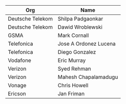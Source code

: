 | Org                    | Name                                                |
| -----------------------| ----------------------------------------------------|
| Deutsche Telekom | Shilpa Padgaonkar |
| Deutsche Telekom | Dawid Wroblewski |
| GSMA | Mark Cornall |
| Telefonica | Jose A Ordonez Lucena |
| Telefonica | Diego Gonzalez |
| Vodafone | Eric Murray |
| Verizon | Syed Rehman |
| Verizon | Mahesh Chapalamadugu |
| Vonage | Chris Howell |
| Ericson | Jan Friman |
